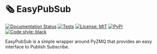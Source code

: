 # 🗞️ EasyPubSub
[![Documentation Status](https://readthedocs.org/projects/easypubsub/badge/?version=latest)](https://easypubsub.readthedocs.io/en/latest/?badge=latest)
[![Tests](https://github.com/matpompili/easypubsub/actions/workflows/python-package.yml/badge.svg)](https://github.com/matpompili/easypubsub/actions/workflows/python-package.yml)
[![License: MIT](https://img.shields.io/badge/license-MIT-brightgreen)](https://github.com/matpompili/easypubsub/blob/main/LICENSE)
[![PyPI](https://img.shields.io/pypi/v/easypubsub)](https://pypi.org/project/easypubsub/)
[![Code style: black](https://img.shields.io/badge/code%20style-black-000000.svg)](https://github.com/psf/black)

EasyPubSub is a simple wrapper around PyZMQ that provides an easy interface to Publish Subscribe.
